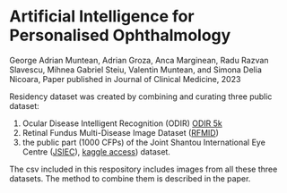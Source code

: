 # Artificial Intelligence for Personalised Ophthalmology  

George Adrian Muntean, Adrian Groza, Anca Marginean, Radu Razvan Slavescu, Mihnea Gabriel Steiu, Valentin Muntean,  and Simona Delia Nicoara, Paper published in Journal of Clinical Medicine, 2023

Residency dataset was created by combining and curating three public dataset:
1) Ocular Disease Intelligent Recognition (ODIR) [ODIR 5k](https://www.kaggle.com/datasets/andrewmvd/ocular-disease-recognition-odir5k)
2) Retinal Fundus Multi-Disease Image Dataset ([RFMID](https://ieee-dataport.org/open-access/retinal-fundus-multi-disease-image-dataset-rfmid)) 
3) the public part  (1000 CFPs) of the Joint Shantou International Eye Centre ([JSIEC](https://www.ncbi.nlm.nih.gov/pmc/articles/PMC8355164/)), [kaggle access](https://www.kaggle.com/datasets/linchundan/fundusimage1000)) dataset.

The csv included in this respository includes images from all these three datasets. The method to combine them is described in the paper.
